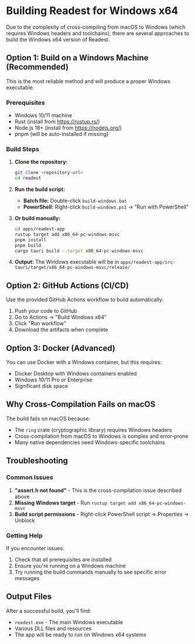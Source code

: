 # Building Readest for Windows x64

Due to the complexity of cross-compiling from macOS to Windows (which requires Windows headers and toolchains), there are several approaches to build the Windows x64 version of Readest.

## Option 1: Build on a Windows Machine (Recommended)

This is the most reliable method and will produce a proper Windows executable.

### Prerequisites
- Windows 10/11 machine
- Rust (install from https://rustup.rs/)
- Node.js 18+ (install from https://nodejs.org/)
- pnpm (will be auto-installed if missing)

### Build Steps

1. **Clone the repository:**
   ```bash
   git clone <repository-url>
   cd readest
   ```

2. **Run the build script:**
   - **Batch file:** Double-click `build-windows.bat`
   - **PowerShell:** Right-click `build-windows.ps1` → "Run with PowerShell"

3. **Or build manually:**
   ```bash
   cd apps/readest-app
   rustup target add x86_64-pc-windows-msvc
   pnpm install
   pnpm build
   cargo tauri build --target x86_64-pc-windows-msvc
   ```

4. **Output:** The Windows executable will be in `apps/readest-app/src-tauri/target/x86_64-pc-windows-msvc/release/`

## Option 2: GitHub Actions (CI/CD)

Use the provided GitHub Actions workflow to build automatically:

1. Push your code to GitHub
2. Go to Actions → "Build Windows x64"
3. Click "Run workflow"
4. Download the artifacts when complete

## Option 3: Docker (Advanced)

You can use Docker with a Windows container, but this requires:
- Docker Desktop with Windows containers enabled
- Windows 10/11 Pro or Enterprise
- Significant disk space

## Why Cross-Compilation Fails on macOS

The build fails on macOS because:
- The `ring` crate (cryptographic library) requires Windows headers
- Cross-compilation from macOS to Windows is complex and error-prone
- Many native dependencies need Windows-specific toolchains

## Troubleshooting

### Common Issues

1. **"assert.h not found"** - This is the cross-compilation issue described above
2. **Missing Windows target** - Run `rustup target add x86_64-pc-windows-msvc`
3. **Build script permissions** - Right-click PowerShell script → Properties → Unblock

### Getting Help

If you encounter issues:
1. Check that all prerequisites are installed
2. Ensure you're running on a Windows machine
3. Try running the build commands manually to see specific error messages

## Output Files

After a successful build, you'll find:
- `readest.exe` - The main Windows executable
- Various DLL files and resources
- The app will be ready to run on Windows x64 systems



